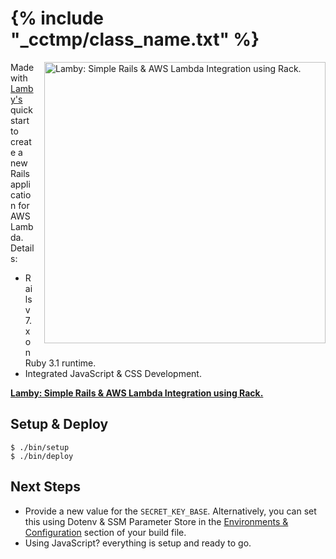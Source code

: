 # {% include "_cctmp/class_name.txt" %}

<a href="https://lamby.custominktech.com"><img src="https://raw.githubusercontent.com/customink/lamby/master/images/social2.png" alt="Lamby: Simple Rails & AWS Lambda Integration using Rack." align="right" width="450" style="margin-left:1rem;margin-bottom:1rem;" /></a>

Made with [Lamby's](https://lamby.custominktech.com/docs/quick_start) quick start to create a new Rails application for AWS Lambda. Details:

- Rails v7.x on Ruby 3.1 runtime.
- Integrated JavaScript & CSS Development.

**[Lamby: Simple Rails & AWS Lambda Integration using Rack.](https://lamby.custominktech.com)**

## Setup & Deploy

```shell
$ ./bin/setup
$ ./bin/deploy
```

## Next Steps

- Provide a new value for the `SECRET_KEY_BASE`. Alternatively, you can set this using Dotenv & SSM Parameter Store in the [Environments & Configuration](https://lamby.custominktech.com/docs/environment_and_configuration) section of your build file.
- Using JavaScript? everything is setup and ready to go.
